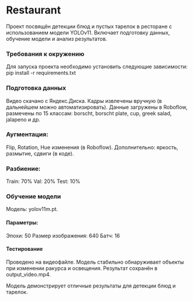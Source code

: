 # Restaurant

Проект посвящён детекции блюд и пустых тарелок в ресторане с использованием модели YOLOv11. 
Включает подготовку данных, обучение модели и анализ результатов.

### Требования к окружению
Для запуска проекта необходимо установить следующие зависимости:
pip install -r requirements.txt

###  Подготовка данных
Видео скачано с Яндекс.Диска.
Кадры извлечены вручную (в дальнейшем можно автоматизировать).
Данные загружены в Roboflow, размечены по 15 классам:
borscht, borscht plate, cup, greek salad, jalapeno и др.

### Аугментация:
Flip, Rotation, Hue изменения (в Roboflow).
Дополнительно: яркость, размытие, сдвиги (в коде).

### Разбиение:
Train: 70% 
Val: 20% 
Test: 10%

### Обучение модели
Модель: yolov11m.pt.

#### Параметры:
Эпохи: 50
Размер изображения: 640
Батч: 16

#### Тестирование
Проведено на видеофайле.
Модель стабильно обнаруживает объекты при изменении ракурса и освещения.
Результат сохранён в output_video.mp4.


Модель демонстрирует отличные результаты для детекции блюд и тарелок.
